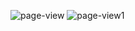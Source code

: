 ![page-view](https://github.com/m-grande/flexbox-pricing-table-project/assets/125394826/6941161e-b58a-4a74-8e0a-0ee2b6e55a61)
![page-view1](https://github.com/m-grande/flexbox-pricing-table-project/assets/125394826/427105f7-9fce-4e24-abdd-63467b74509c)
